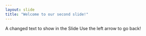 ```yaml
---
layout: slide
title: "Welcome to our second slide!"
---
```

A changed text to show in the Slide
Use the left arrow to go back!
